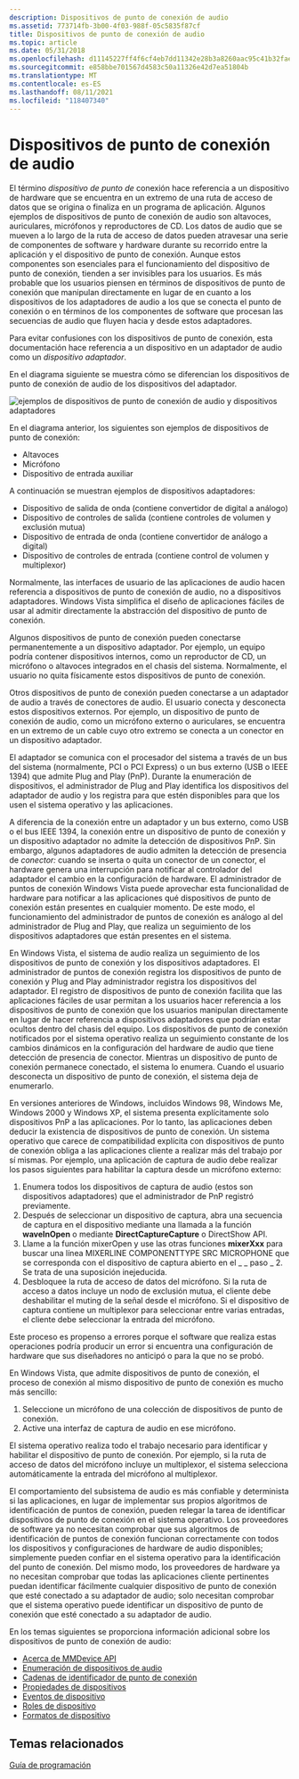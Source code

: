 ```yaml
---
description: Dispositivos de punto de conexión de audio
ms.assetid: 773714fb-3b00-4f03-988f-05c5835f87cf
title: Dispositivos de punto de conexión de audio
ms.topic: article
ms.date: 05/31/2018
ms.openlocfilehash: d11145227ff4f6cf4eb7dd11342e28b3a8260aac95c41b32faed6b2d6bd414dd
ms.sourcegitcommit: e858bbe701567d4583c50a11326e42d7ea51804b
ms.translationtype: MT
ms.contentlocale: es-ES
ms.lasthandoff: 08/11/2021
ms.locfileid: "118407340"
---
```

# <a name="audio-endpoint-devices"></a>Dispositivos de punto de conexión de audio

El término *dispositivo de punto de* conexión hace referencia a un dispositivo de hardware que se encuentra en un extremo de una ruta de acceso de datos que se origina o finaliza en un programa de aplicación. Algunos ejemplos de dispositivos de punto de conexión de audio son altavoces, auriculares, micrófonos y reproductores de CD. Los datos de audio que se mueven a lo largo de la ruta de acceso de datos pueden atravesar una serie de componentes de software y hardware durante su recorrido entre la aplicación y el dispositivo de punto de conexión. Aunque estos componentes son esenciales para el funcionamiento del dispositivo de punto de conexión, tienden a ser invisibles para los usuarios. Es más probable que los usuarios piensen en términos de dispositivos de punto de conexión que manipulan directamente en lugar de en cuanto a los dispositivos de los adaptadores de audio a los que se conecta el punto de conexión o en términos de los componentes de software que procesan las secuencias de audio que fluyen hacia y desde estos adaptadores.

Para evitar confusiones con los dispositivos de punto de conexión, esta documentación hace referencia a un dispositivo en un adaptador de audio como un *dispositivo adaptador*.

En el diagrama siguiente se muestra cómo se diferencian los dispositivos de punto de conexión de audio de los dispositivos del adaptador.

![ejemplos de dispositivos de punto de conexión de audio y dispositivos adaptadores](images/devices.jpg)

En el diagrama anterior, los siguientes son ejemplos de dispositivos de punto de conexión:

-   Altavoces
-   Micrófono
-   Dispositivo de entrada auxiliar

A continuación se muestran ejemplos de dispositivos adaptadores:

-   Dispositivo de salida de onda (contiene convertidor de digital a análogo)
-   Dispositivo de controles de salida (contiene controles de volumen y exclusión mutua)
-   Dispositivo de entrada de onda (contiene convertidor de análogo a digital)
-   Dispositivo de controles de entrada (contiene control de volumen y multiplexor)

Normalmente, las interfaces de usuario de las aplicaciones de audio hacen referencia a dispositivos de punto de conexión de audio, no a dispositivos adaptadores. Windows Vista simplifica el diseño de aplicaciones fáciles de usar al admitir directamente la abstracción del dispositivo de punto de conexión.

Algunos dispositivos de punto de conexión pueden conectarse permanentemente a un dispositivo adaptador. Por ejemplo, un equipo podría contener dispositivos internos, como un reproductor de CD, un micrófono o altavoces integrados en el chasis del sistema. Normalmente, el usuario no quita físicamente estos dispositivos de punto de conexión.

Otros dispositivos de punto de conexión pueden conectarse a un adaptador de audio a través de conectores de audio. El usuario conecta y desconecta estos dispositivos externos. Por ejemplo, un dispositivo de punto de conexión de audio, como un micrófono externo o auriculares, se encuentra en un extremo de un cable cuyo otro extremo se conecta a un conector en un dispositivo adaptador.

El adaptador se comunica con el procesador del sistema a través de un bus del sistema (normalmente, PCI o PCI Express) o un bus externo (USB o IEEE 1394) que admite Plug and Play (PnP). Durante la enumeración de dispositivos, el administrador de Plug and Play identifica los dispositivos del adaptador de audio y los registra para que estén disponibles para que los usen el sistema operativo y las aplicaciones.

A diferencia de la conexión entre un adaptador y un bus externo, como USB o el bus IEEE 1394, la conexión entre un dispositivo de punto de conexión y un dispositivo adaptador no admite la detección de dispositivos PnP. Sin embargo, algunos adaptadores de audio admiten la detección de presencia de *conector:* cuando se inserta o quita un conector de un conector, el hardware genera una interrupción para notificar al controlador del adaptador el cambio en la configuración de hardware. El administrador de puntos de conexión Windows Vista puede aprovechar esta funcionalidad de hardware para notificar a las aplicaciones qué dispositivos de punto de conexión están presentes en cualquier momento. De este modo, el funcionamiento del administrador de puntos de conexión es análogo al del administrador de Plug and Play, que realiza un seguimiento de los dispositivos adaptadores que están presentes en el sistema.

En Windows Vista, el sistema de audio realiza un seguimiento de los dispositivos de punto de conexión y los dispositivos adaptadores. El administrador de puntos de conexión registra los dispositivos de punto de conexión y Plug and Play administrador registra los dispositivos del adaptador. El registro de dispositivos de punto de conexión facilita que las aplicaciones fáciles de usar permitan a los usuarios hacer referencia a los dispositivos de punto de conexión que los usuarios manipulan directamente en lugar de hacer referencia a dispositivos adaptadores que podrían estar ocultos dentro del chasis del equipo. Los dispositivos de punto de conexión notificados por el sistema operativo realiza un seguimiento constante de los cambios dinámicos en la configuración del hardware de audio que tiene detección de presencia de conector. Mientras un dispositivo de punto de conexión permanece conectado, el sistema lo enumera. Cuando el usuario desconecta un dispositivo de punto de conexión, el sistema deja de enumerarlo.

En versiones anteriores de Windows, incluidos Windows 98, Windows Me, Windows 2000 y Windows XP, el sistema presenta explícitamente solo dispositivos PnP a las aplicaciones. Por lo tanto, las aplicaciones deben deducir la existencia de dispositivos de punto de conexión. Un sistema operativo que carece de compatibilidad explícita con dispositivos de punto de conexión obliga a las aplicaciones cliente a realizar más del trabajo por sí mismas. Por ejemplo, una aplicación de captura de audio debe realizar los pasos siguientes para habilitar la captura desde un micrófono externo:

1.  Enumera todos los dispositivos de captura de audio (estos son dispositivos adaptadores) que el administrador de PnP registró previamente.
2.  Después de seleccionar un dispositivo de captura, abra una secuencia de captura en el dispositivo mediante una llamada a la función **waveInOpen** o mediante **DirectCaptureCapture** o DirectShow API.
3.  Llame a la función mixerOpen y use las otras funciones **mixerXxx** para buscar una línea MIXERLINE COMPONENTTYPE SRC MICROPHONE que se corresponda con el dispositivo de captura abierto en el \_ \_ paso \_ 2. Se trata de una suposición inejeducida.
4.  Desbloquee la ruta de acceso de datos del micrófono. Si la ruta de acceso a datos incluye un nodo de exclusión mutua, el cliente debe deshabilitar el muting de la señal desde el micrófono. Si el dispositivo de captura contiene un multiplexor para seleccionar entre varias entradas, el cliente debe seleccionar la entrada del micrófono.

Este proceso es propenso a errores porque el software que realiza estas operaciones podría producir un error si encuentra una configuración de hardware que sus diseñadores no anticipó o para la que no se probó.

En Windows Vista, que admite dispositivos de punto de conexión, el proceso de conexión al mismo dispositivo de punto de conexión es mucho más sencillo:

1.  Seleccione un micrófono de una colección de dispositivos de punto de conexión.
2.  Active una interfaz de captura de audio en ese micrófono.

El sistema operativo realiza todo el trabajo necesario para identificar y habilitar el dispositivo de punto de conexión. Por ejemplo, si la ruta de acceso de datos del micrófono incluye un multiplexor, el sistema selecciona automáticamente la entrada del micrófono al multiplexor.

El comportamiento del subsistema de audio es más confiable y determinista si las aplicaciones, en lugar de implementar sus propios algoritmos de identificación de puntos de conexión, pueden relegar la tarea de identificar dispositivos de punto de conexión en el sistema operativo. Los proveedores de software ya no necesitan comprobar que sus algoritmos de identificación de puntos de conexión funcionan correctamente con todos los dispositivos y configuraciones de hardware de audio disponibles; simplemente pueden confiar en el sistema operativo para la identificación del punto de conexión. Del mismo modo, los proveedores de hardware ya no necesitan comprobar que todas las aplicaciones cliente pertinentes puedan identificar fácilmente cualquier dispositivo de punto de conexión que esté conectado a su adaptador de audio; solo necesitan comprobar que el sistema operativo puede identificar un dispositivo de punto de conexión que esté conectado a su adaptador de audio.

En los temas siguientes se proporciona información adicional sobre los dispositivos de punto de conexión de audio:

-   [Acerca de MMDevice API](mmdevice-api.md)
-   [Enumeración de dispositivos de audio](enumerating-audio-devices.md)
-   [Cadenas de identificador de punto de conexión](endpoint-id-strings.md)
-   [Propiedades de dispositivos](device-properties.md)
-   [Eventos de dispositivo](device-events.md)
-   [Roles de dispositivo](device-roles.md)
-   [Formatos de dispositivo](device-formats.md)

## <a name="related-topics"></a>Temas relacionados

<dl> <dt>

[Guía de programación](programming-guide.md)
</dt> </dl>

 

 




